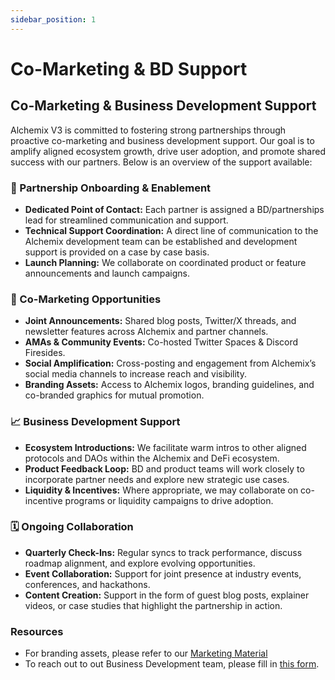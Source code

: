 ```yaml
---
sidebar_position: 1
---
```


# Co-Marketing & BD Support

<!-- TODO -->

## Co-Marketing & Business Development Support

Alchemix V3 is committed to fostering strong partnerships through proactive co-marketing and business development support. Our goal is to amplify aligned ecosystem growth, drive user adoption, and promote shared success with our partners. Below is an overview of the support available:

### 🤝 Partnership Onboarding & Enablement

- **Dedicated Point of Contact:** Each partner is assigned a BD/partnerships lead for streamlined communication and support.
- **Technical Support Coordination:** A direct line of communication to the Alchemix development team can be established and development support is provided on a case by case basis.
- **Launch Planning:** We collaborate on coordinated product or feature announcements and launch campaigns.

### 📣 Co-Marketing Opportunities

- **Joint Announcements:** Shared blog posts, Twitter/X threads, and newsletter features across Alchemix and partner channels.
- **AMAs & Community Events:** Co-hosted Twitter Spaces & Discord Firesides.
- **Social Amplification:** Cross-posting and engagement from Alchemix’s social media channels to increase reach and visibility.
- **Branding Assets:** Access to Alchemix logos, branding guidelines, and co-branded graphics for mutual promotion.

### 📈 Business Development Support

- **Ecosystem Introductions:** We facilitate warm intros to other aligned protocols and DAOs within the Alchemix and DeFi ecosystem.
- **Product Feedback Loop:** BD and product teams will work closely to incorporate partner needs and explore new strategic use cases.
- **Liquidity & Incentives:** Where appropriate, we may collaborate on co-incentive programs or liquidity campaigns to drive adoption.

### 🗓 Ongoing Collaboration

- **Quarterly Check-Ins:** Regular syncs to track performance, discuss roadmap alignment, and explore evolving opportunities.
- **Event Collaboration:** Support for joint presence at industry events, conferences, and hackathons.
- **Content Creation:** Support in the form of guest blog posts, explainer videos, or case studies that highlight the partnership in action.

### Resources

- For branding assets, please refer to our [Marketing Material](https://docs.alchemix.fi/resources/marketing-material)
- To reach out to out Business Development team, please fill in [this form](https://docs.google.com/forms/d/1QxQ2fjYckzqoAFAEY9xYXpXdw6zb4Z6o5NaIiUVhQlE/edit).
